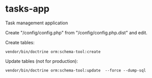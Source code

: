 # tasks-app
Task management application

Create "/config/config.php" from "/config/config.php.dist" and edit.

Create tables:
~~~
vendor/bin/doctrine orm:schema-tool:create
~~~

Update tables (not for production):
~~~
vendor/bin/doctrine orm:schema-tool:update  --force --dump-sql
~~~
